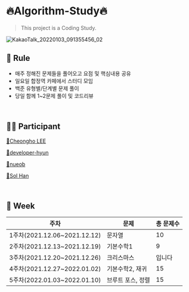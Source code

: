 # 🔥Algorithm-Study🔥
> This project is a Coding Study.

![KakaoTalk_20220103_091355456_02](https://user-images.githubusercontent.com/79739183/147913580-09d79c39-3a76-4fac-9744-5e18950c2712.jpg)
<br>

## 🚀 Rule
 * 매주 정해진 문제들을 풀어오고 요점 및 핵심내용 공유
 * 일요일 합정역 카페에서 스터디 모임
 * 백준 유형별/단계별 문제 풀이 
 * 당일 함께 1~2문제 풀이 및 코드리뷰 
 
 <br>

## 🧑‍💻 Participant
<p>
  <a href="https://github.com/CheongHo-Lee/" target="_blank">🐲Cheongho LEE</a>
</p>
<p>
  <a href="https://github.com/developer-hyun" target="_blank">🐴developer-hyun</a>
</p>
<p>
  <a href=https://github.com/nueob/" target="_blank">🦐nueob</a>
</p>
<p>
  <a href="https://github.com/SolHaan" target="_blank">🐤Sol Han</a>
</p>
<br>
   
## 📆 Week
|주차|문제|총 문제수|
|------|---|---|
|1주차(2021.12.06~2021.12.12)|문자열|10|
|2주차(2021.12.13~2021.12.19)|기본수학1|9|
|3주차(2021.12.20~2021.12.26)|크리스마스|입니다|
|4주차(2021.12.27~2022.01.02)|기본수학2, 재귀|15|
|5주차(2022.01.03~2022.01.10)|브루트 포스, 정렬|15|

